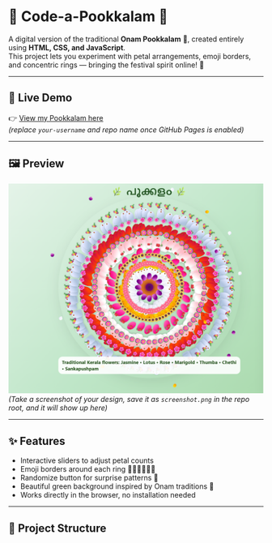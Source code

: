 # 🌸 Code-a-Pookkalam 🌸

A digital version of the traditional **Onam Pookkalam** 🪷, created entirely using **HTML, CSS, and JavaScript**.  
This project lets you experiment with petal arrangements, emoji borders, and concentric rings — bringing the festival spirit online! 🎉

---

## 🌿 Live Demo
👉 [View my Pookkalam here](https://your-username.github.io/code-a-pookkalam/)  
*(replace `your-username` and repo name once GitHub Pages is enabled)*

---

## 🖼️ Preview
![Preview of Pookkalam](screenshot.png)  
*(Take a screenshot of your design, save it as `screenshot.png` in the repo root, and it will show up here)*

---

## ✨ Features
- Interactive sliders to adjust petal counts  
- Emoji borders around each ring 🌸🌻🌹🪷🌺💐  
- Randomize button for surprise patterns 🎲  
- Beautiful green background inspired by Onam traditions 🌿  
- Works directly in the browser, no installation needed  

---

## 📂 Project Structure
